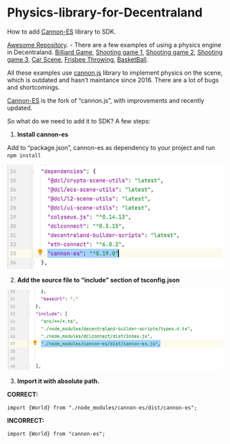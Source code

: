 # Physics-library-for-Decentraland
How to add [Cannon-ES](https://github.com/pmndrs/cannon-es) library to SDK.



[Awesome Repository](https://github.com/decentraland-scenes/Awesome-Repository). - There are a few examples of using a physics engine in Decentraland. [Billiard Game](https://play.decentraland.org/?island=Ioixl&position=119%2C-26&realm=dg), [Shooting game 1](https://github.com/decentraland-scenes/shooting-range-advanced), [Shooting game 2](https://github.com/decentraland-scenes/coconut-shy), [Shooting game 3](https://github.com/decentraland-scenes/tin-can-alley),  [Car Scene](https://github.com/decentraland-scenes/cannon-car-example-scene), [Frisbee Throwing](https://github.com/decentraland-scenes/websocket-frisbee), [BasketBall](https://github.com/decentraland-scenes/websocket-basket). 

All these examples use [cannon.js](https://github.com/schteppe/cannon.js) library to implement physics on the scene, which is outdated and hasn’t maintance since 2016. There are a lot of bugs and shortcomings. 

[Cannon-ES](https://github.com/pmndrs/cannon-es) is the fork of “cannon.js”, with improvements and recently updated.  

So what do we need to add it to SDK? A few steps: 


1. **Install cannon-es**

Add to “package.json”, cannon-es as dependency to your project and run ```npm install```

![This is an image](https://raw.githubusercontent.com/yanis7774/Physics-library-for-Decentraland/main/package_json.png)


2. **Add the source file to  “include” section of tsconfig.json**

![This is an image](https://raw.githubusercontent.com/yanis7774/Physics-library-for-Decentraland/main/tsconfig.png)


3. **Import it with absolute path.**


 


**CORRECT:** 
```
import {World} from "./node_modules/cannon-es/dist/cannon-es";
```
**INCORRECT:**
```
import {World} from "cannon-es";
```
